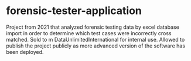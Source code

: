 # forensic-tester-application
Project from 2021 that analyzed forensic testing data by excel database import in order to determine which test cases were incorrectly cross matched. Sold to m DataUnlimitedInternational for internal use. Allowed to publish the project publicly as more advanced version of the software has been deployed.
